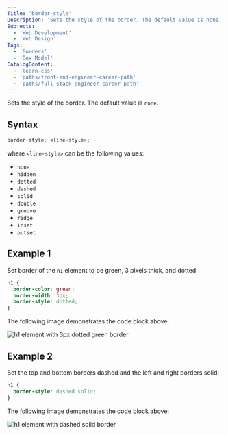 ```yaml
---
Title: 'border-style'
Description: 'Sets the style of the border. The default value is none.'
Subjects:
  - 'Web Development'
  - 'Web Design'
Tags:
  - 'Borders'
  - 'Box Model'
CatalogContent:
  - 'learn-css'
  - 'paths/front-end-engineer-career-path'
  - 'paths/full-stack-engineer-career-path'
---
```


Sets the style of the border. The default value is `none`.

## Syntax

```css
border-style: <line-style>;
```

where `<line-style>` can be the following values:

- `none`
- `hidden`
- `dotted`
- `dashed`
- `solid`
- `double`
- `groove`
- `ridge`
- `inset`
- `outset`

## Example 1

Set border of the `h1` element to be green, 3 pixels thick, and dotted:

```css
h1 {
  border-color: green;
  border-width: 3px;
  border-style: dotted;
}
```

The following image demonstrates the code block above:

![h1 element with 3px dotted green border](https://raw.githubusercontent.com/Codecademy/docs/main/media/css-border-style-example-1.png)

## Example 2

Set the top and bottom borders dashed and the left and right borders solid:

```css
h1 {
  border-style: dashed solid;
}
```

The following image demonstrates the code block above:

![h1 element with dashed solid border](https://raw.githubusercontent.com/Codecademy/docs/main/media/css-border-style-example-2.png)
